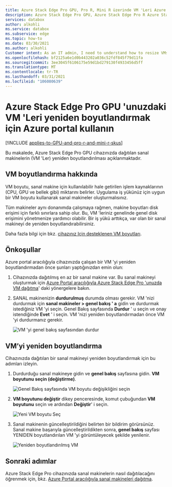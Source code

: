 ```yaml
---
title: Azure Stack Edge Pro GPU, Pro R, Mini R üzerinde VM 'Leri Azure portal aracılığıyla yeniden boyutlandırın
description: Azure Stack Edge Pro GPU, Azure Stack Edge Pro R Azure Stack Edge Mini R 'de çalışan sanal makinelerin (VM) Azure portal aracılığıyla nasıl yeniden boyutlandırılacağını öğrenin.
services: databox
author: alkohli
ms.service: databox
ms.subservice: edge
ms.topic: how-to
ms.date: 03/30/2021
ms.author: alkohli
Customer intent: As an IT admin, I need to understand how to resize VMs running on an Azure Stack Edge Pro device so that I can use it to run applications using Edge compute before sending it to Azure.
ms.openlocfilehash: bf2125a6e1d0b443202a036c52fdf845f79d11fa
ms.sourcegitcommit: 3ee3045f6106175e59d1bd279130f4933456d5ff
ms.translationtype: MT
ms.contentlocale: tr-TR
ms.lasthandoff: 03/31/2021
ms.locfileid: "106080639"
---
```

# <a name="use-the-azure-portal-to-resize-the-vms-on-your-azure-stack-edge-pro-gpu"></a>Azure Stack Edge Pro GPU 'unuzdaki VM 'Leri yeniden boyutlandırmak için Azure portal kullanın

[!INCLUDE [applies-to-GPU-and-pro-r-and-mini-r-skus](../../includes/azure-stack-edge-applies-to-gpu-pro-r-mini-r-sku.md)]

Bu makalede, Azure Stack Edge Pro GPU cihazınızda dağıtılan sanal makinelerin (VM 'Ler) yeniden boyutlandırılması açıklanmaktadır.

       
## <a name="about-vm-sizing"></a>VM boyutlandırma hakkında

VM boyutu, sanal makine için kullanılabilir hale getirilen işlem kaynaklarının (CPU, GPU ve bellek gibi) miktarını belirler. Uygulama iş yükünüz için uygun bir VM boyutu kullanarak sanal makineler oluşturmalısınız. 

Tüm makineler aynı donanımda çalışmaya rağmen, makine boyutları disk erişimi için farklı sınırlara sahip olur. Bu, VM 'leriniz genelinde genel disk erişimini yönetmenize yardımcı olabilir. Bir iş yükü arttıkça, var olan bir sanal makineyi de yeniden boyutlandırabilirsiniz.

Daha fazla bilgi için bkz. [cihazınız Için desteklenen VM boyutları](azure-stack-edge-gpu-virtual-machine-sizes.md).


## <a name="prerequisites"></a>Önkoşullar

Azure portal aracılığıyla cihazınızda çalışan bir VM 'yi yeniden boyutlandırmadan önce şunları yaptığınızdan emin olun:

1. Cihazınızda dağıtılmış en az bir sanal makine var. Bu sanal makineyi oluşturmak için [Azure Portal aracılığıyla Azure Stack Edge Pro 'unuzda VM dağıtma](azure-stack-edge-gpu-deploy-virtual-machine-portal.md)' daki yönergelere bakın.

1. SANAL makinenizin **durdurulmuş** durumda olması gerekir. VM 'nizi durdurmak için **sanal makineler > genel bakış ' a** gidin ve durdurmak istediğiniz VM 'yi seçin. Genel Bakış sayfasında **Durdur** ' u seçin ve onay istendiğinde **Evet** ' i seçin. VM 'nizi yeniden boyutlandırmadan önce VM 'yi durdurmanız gerekir.

    ![VM 'yi genel bakış sayfasından durdur](./media/azure-stack-edge-gpu-manage-virtual-machine-network-interfaces-portal/stop-vm-2.png)


## <a name="resize-a-vm"></a>VM’yi yeniden boyutlandırma

Cihazınızda dağıtılan bir sanal makineyi yeniden boyutlandırmak için bu adımları izleyin. 

1. Durdurduğu sanal makineye gidin ve **genel bakış** sayfasına gidin. **VM boyutunu seçin (değiştirme)**.
    
    ![Genel Bakış sayfasında VM boyutu değişikliğini seçin](./media/azure-stack-edge-gpu-manage-virtual-machine-resize-portal/change-vm-size-1.png)

2. **VM boyutunu değiştir** dikey penceresinde, komut çubuğundan **VM boyutunu** seçin ve ardından **Değiştir**' i seçin.

    ![Yeni VM boyutu Seç](./media/azure-stack-edge-gpu-manage-virtual-machine-resize-portal/change-vm-size-2.png)

3. Sanal makinenin güncelleştirildiğini belirten bir bildirim görürsünüz. Sanal makine başarıyla güncelleştirildikten sonra, **genel bakış** sayfası YENIDEN boyutlandırılan VM 'yi görüntüleyecek şekilde yenilenir.

    ![Yeniden boyutlandırılmış VM ](./media/azure-stack-edge-gpu-manage-virtual-machine-resize-portal/change-vm-size-3.png)


## <a name="next-steps"></a>Sonraki adımlar

Azure Stack Edge Pro cihazınızda sanal makinelerin nasıl dağıtılacağını öğrenmek için, bkz. [Azure Portal aracılığıyla sanal makineleri dağıtma](azure-stack-edge-gpu-deploy-virtual-machine-portal.md).
